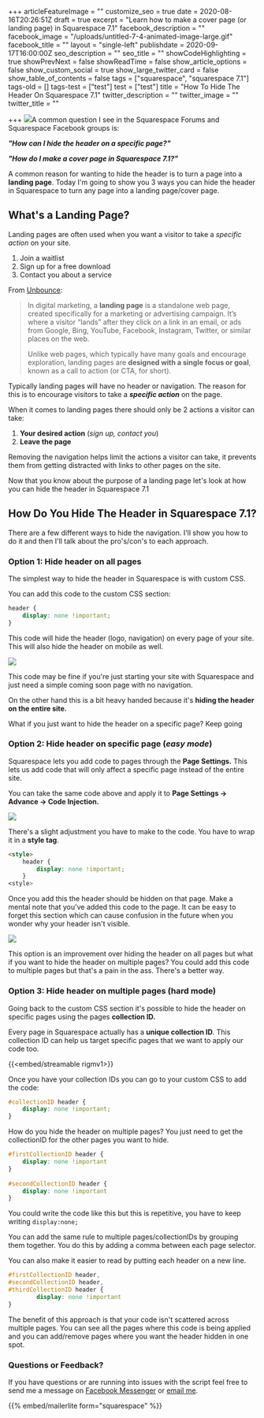 +++
articleFeatureImage = ""
customize_seo = true
date = 2020-08-16T20:26:51Z
draft = true
excerpt = "Learn how to make a cover page (or landing page) in Squarespace 7.1"
facebook_description = ""
facebook_image = "/uploads/untitled-7-4-animated-image-large.gif"
facebook_title = ""
layout = "single-left"
publishdate = 2020-09-17T16:00:00Z
seo_description = ""
seo_title = ""
showCodeHighlighting = true
showPrevNext = false
showReadTime = false
show_article_options = false
show_custom_social = true
show_large_twitter_card = false
show_table_of_contents = false
tags = ["squarespace", "squarespace 7.1"]
tags-old = []
tags-test = ["test"]
test = ["test"]
title = "How To Hide The Header On Squarespace 7.1"
twitter_description = ""
twitter_image = ""
twitter_title = ""

+++
![](/uploads/untitled-7-4-animated-image-large.gif)A common question I see in the Squarespace Forums and Squarespace Facebook groups is:

**_"How can I hide the header on a specific page?"_**

**_"How do I make a cover page in Squarespace 7.1?"_**

A common reason for wanting to hide the header is to turn a page into a **landing page**. Today I'm going to show you 3 ways you can hide the header in Squarespace to turn any page into a landing page/cover page.

## What's a Landing Page?

Landing pages are often used when you want a visitor to take a _specific action_ on your site.

1. Join a waitlist
2. Sign up for a free download
3. Contact you about a service

From [Unbounce](https://unbounce.com/landing-page-articles/what-is-a-landing-page/ "What is a landing page?"):

> In digital marketing, a **landing page** is a standalone web page, created specifically for a marketing or advertising campaign. It’s where a visitor “lands” after they click on a link in an email, or ads from Google, Bing, YouTube, Facebook, Instagram, Twitter, or similar places on the web.
>
> Unlike web pages, which typically have many goals and encourage exploration, landing pages are **designed with a single focus or goal**, known as a call to action (or CTA, for short).

Typically landing pages will have no header or navigation. The reason for this is to encourage visitors to take a **_specific action_** on the page.

When it comes to landing pages there should only be 2 actions a visitor can take:

1. **Your desired action** (_sign up, contact you_)
2. **Leave the page**

Removing the navigation helps limit the actions a visitor can take, it prevents them from getting distracted with links to other pages on the site.

Now that you know about the purpose of a landing page let's look at how you can hide the header in Squarespace 7.1

## How Do You Hide The Header in Squarespace 7.1?

There are a few different ways to hide the navigation. I'll show you how to do it and then I'll talk about the pro's/con's to each approach.

### Option 1: Hide header on all pages

The simplest way to hide the header in Squarespace is with custom CSS.

You can add this code to the custom CSS section:

```css
header {
    display: none !important;
}
```

This code will hide the header (logo, navigation) on every page of your site. This will also hide the header on mobile as well.

![](/uploads/hide-squarespace-7-1-header-globally-with-custom-css.png)

This code may be fine if you're just starting your site with Squarespace and just need a simple coming soon page with no navigation.

On the other hand this is a bit heavy handed because it's **hiding the header on the entire site.**

What if you just want to hide the header on a specific page? Keep going

### Option 2: Hide header on specific page (_easy mode_)

Squarespace lets you add code to pages through the **Page Settings.** This lets us add code that will only affect a specific page instead of the entire site.

You can take the same code above and apply it to **Page Settings -> Advance -> Code Injection.**

![](/uploads/squarespace-7-1-page-settings.png)

There's a slight adjustment you have to make to the code. You have to wrap it in a **style tag**.

```html
<style>
	header {
		display: none !important;
	}
<style>
```

Once you add this the header should be hidden on that page. Make a mental note that you've added this code to the page. It can be easy to forget this section which can cause confusion in the future when you wonder why your header isn't visible.

![](/uploads/hide-squarespace-7-1-header-with-page-settings.png)

This option is an improvement over hiding the header on all pages but what if you want to hide the header on multiple pages? You could add this code to multiple pages but that's a pain in the ass. There's a better way.

### Option 3: Hide header on multiple pages (hard mode)

Going back to the custom CSS section it's possible to hide the header on specific pages using the pages **collection ID.**

Every page in Squarespace actually has a **unique collection ID**. This collection ID can help us target specific pages that we want to apply our code too.

{{<embed/streamable rigmv1>}}

Once you have your collection IDs you can go to your custom CSS to add the code:

```css
#collectionID header {
	display: none !important;
}
```

How do you hide the header on multiple pages? You just need to get the collectionID for the other pages you want to hide.

```css
#firstCollectionID header {
	display: none !important
}
    
#secondCollectionID header {
	display: none !important
}
```

You could write the code like this but this is repetitive, you have to keep writing `display:none;`

You can add the same rule to multiple pages/collectionIDs by grouping them together. You do this by adding a comma between each page selector.

You can also make it easier to read by putting each header on a new line.

```css
#firstCollectionID header, 
#secondCollectionID header, 
#thirdCollectionID header {
    	display: none !important
}
```

The benefit of this approach is that your code isn't scattered across multiple pages. You can see all the pages where this code is being applied and you can add/remove pages where you want the header hidden in one spot.

### Questions or Feedback?

If you have questions or are running into issues with the script feel free to send me a message on [Facebook Messenger](https://m.me/dejaegherryan) or [email me](mailto:ryan@ryandejaegher.com).

{{% embed/mailerlite form="squarespace" %}}